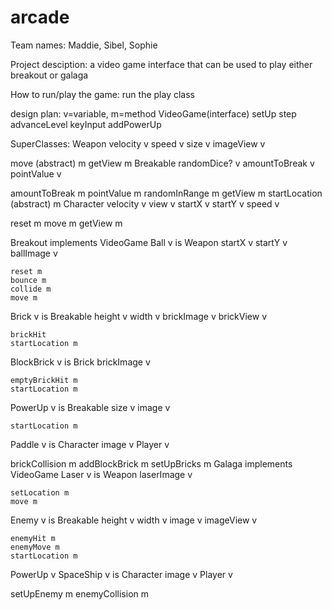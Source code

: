 # arcade

Team names: Maddie, Sibel, Sophie

Project desciption: a video game interface that can be used to play either breakout or galaga

How to run/play the game: run the play class

design plan: v=variable, m=method
VideoGame(interface)
  setUp
  step
  advanceLevel
  keyInput
  addPowerUp
  
SuperClasses:
Weapon
  velocity v
  speed v
  size v
  imageView v
  
  move (abstract) m
  getView m
Breakable
  randomDice? v
  amountToBreak v
  pointValue v
  
  amountToBreak m
  pointValue m
  randomInRange m
  getView m
  startLocation (abstract) m
Character
  velocity v
  view v
  startX v
  startY v
  speed v
  
  reset m
  move m
  getView m
  
Breakout implements VideoGame
  Ball v is Weapon
    startX v
    startY v
    ballImage v
    
    reset m
    bounce m
    collide m
    move m
  Brick v is Breakable
    height v
    width v
    brickImage v
    brickView v
    
    brickHit
    startLocation m
  BlockBrick v is Brick
    brickImage v
    
    emptyBrickHit m
    startLocation m
  PowerUp v is Breakable
    size v
    image v
    
    startLocation m
  Paddle v is Character
    image v
  Player v
  
  brickCollision m
  addBlockBrick m
  setUpBricks m
Galaga implements VideoGame
  Laser v is Weapon
    laserImage v
    
    setLocation m
    move m
  Enemy v is Breakable
    height v
    width v
    image v
    imageView v
    
    enemyHit m
    enemyMove m
    startLocation m
  PowerUp v
  SpaceShip v is Character
    image v
  Player v

  
  setUpEnemy m
  enemyCollision m
